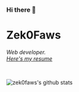 ### Hi there 👋

# Zek0Faws
<p>
  <em>
    Web developer.<br>
    <a href="https://maug.is">Here's my resume</a>
  </em>  
</p>
<br>


![zek0faws's github stats](https://github-readme-stats.vercel.app/api?username=zek0faws&show_icons=true&include_all_commits=true&hide=contribs,stars&hide_border=true&count_private=true&theme=synthwave)
